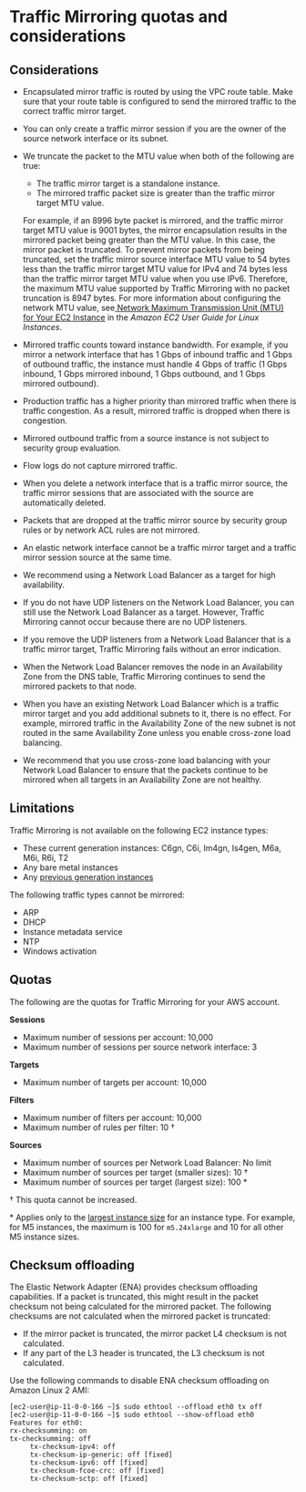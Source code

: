 # Traffic Mirroring quotas and considerations<a name="traffic-mirroring-considerations"></a>

## Considerations<a name="traffic-mirroring-basics"></a>
+ Encapsulated mirror traffic is routed by using the VPC route table\. Make sure that your route table is configured to send the mirrored traffic to the correct traffic mirror target\. 
+ You can only create a traffic mirror session if you are the owner of the source network interface or its subnet\.
+ We truncate the packet to the MTU value when both of the following are true:
  + The traffic mirror target is a standalone instance\.
  + The mirrored traffic packet size is greater than the traffic mirror target MTU value\.

  For example, if an 8996 byte packet is mirrored, and the traffic mirror target MTU value is 9001 bytes, the mirror encapsulation results in the mirrored packet being greater than the MTU value\. In this case, the mirror packet is truncated\. To prevent mirror packets from being truncated, set the traffic mirror source interface MTU value to 54 bytes less than the traffic mirror target MTU value for IPv4 and 74 bytes less than the traffic mirror target MTU value when you use IPv6\. Therefore, the maximum MTU value supported by Traffic Mirroring with no packet truncation is 8947 bytes\. For more information about configuring the network MTU value, see[ Network Maximum Transmission Unit \(MTU\) for Your EC2 Instance](https://docs.aws.amazon.com/AWSEC2/latest/UserGuide/network_mtu.html) in the *Amazon EC2 User Guide for Linux Instances*\. 
+ Mirrored traffic counts toward instance bandwidth\. For example, if you mirror a network interface that has 1 Gbps of inbound traffic and 1 Gbps of outbound traffic, the instance must handle 4 Gbps of traffic \(1 Gbps inbound, 1 Gbps mirrored inbound, 1 Gbps outbound, and 1 Gbps mirrored outbound\)\.
+ Production traffic has a higher priority than mirrored traffic when there is traffic congestion\. As a result, mirrored traffic is dropped when there is congestion\.
+ Mirrored outbound traffic from a source instance is not subject to security group evaluation\.
+ Flow logs do not capture mirrored traffic\.
+ When you delete a network interface that is a traffic mirror source, the traffic mirror sessions that are associated with the source are automatically deleted\.
+ Packets that are dropped at the traffic mirror source by security group rules or by network ACL rules are not mirrored\.
+ An elastic network interface cannot be a traffic mirror target and a traffic mirror session source at the same time\.
+ We recommend using a Network Load Balancer as a target for high availability\.
+ If you do not have UDP listeners on the Network Load Balancer, you can still use the Network Load Balancer as a target\. However, Traffic Mirroring cannot occur because there are no UDP listeners\.
+ If you remove the UDP listeners from a Network Load Balancer that is a traffic mirror target, Traffic Mirroring fails without an error indication\.
+ When the Network Load Balancer removes the node in an Availability Zone from the DNS table, Traffic Mirroring continues to send the mirrored packets to that node\. 
+  When you have an existing Network Load Balancer which is a traffic mirror target and you add additional subnets to it, there is no effect\. For example, mirrored traffic in the Availability Zone of the new subnet is not routed in the same Availability Zone unless you enable cross\-zone load balancing\.
+ We recommend that you use cross\-zone load balancing with your Network Load Balancer to ensure that the packets continue to be mirrored when all targets in an Availability Zone are not healthy\.

## Limitations<a name="traffic-mirroring-network-services"></a>

Traffic Mirroring is not available on the following EC2 instance types:
+ These current generation instances: C6gn, C6i, Im4gn, Is4gen, M6a, M6i, R6i, T2
+ Any bare metal instances
+ Any [previous generation instances](https://docs.aws.amazon.com/AWSEC2/latest/UserGuide/instance-types.html#AvailableInstanceTypes)

The following traffic types cannot be mirrored:
+ ARP
+ DHCP
+ Instance metadata service
+ NTP
+ Windows activation

## Quotas<a name="traffic-mirroring-limits"></a>

The following are the quotas for Traffic Mirroring for your AWS account\.

**Sessions**
+ Maximum number of sessions per account: 10,000
+ Maximum number of sessions per source network interface: 3

**Targets**
+ Maximum number of targets per account: 10,000

**Filters**
+ Maximum number of filters per account: 10,000
+ Maximum number of rules per filter: 10 †

**Sources**
+ Maximum number of sources per Network Load Balancer: No limit
+ Maximum number of sources per target \(smaller sizes\): 10 †
+ Maximum number of sources per target \(largest size\): 100 \*

† This quota cannot be increased\.

\* Applies only to the [largest instance size](https://docs.aws.amazon.com/AWSEC2/latest/UserGuide/instance-types.html#AvailableInstanceTypes) for an instance type\. For example, for M5 instances, the maximum is 100 for `m5.24xlarge` and 10 for all other M5 instance sizes\.

## Checksum offloading<a name="traffic-checksum-offloading"></a>

The Elastic Network Adapter \(ENA\) provides checksum offloading capabilities\. If a packet is truncated, this might result in the packet checksum not being calculated for the mirrored packet\. The following checksums are not calculated when the mirrored packet is truncated:
+ If the mirror packet is truncated, the mirror packet L4 checksum is not calculated\.
+ If any part of the L3 header is truncated, the L3 checksum is not calculated\.

Use the following commands to disable ENA checksum offloading on Amazon Linux 2 AMI:

```
[ec2-user@ip-11-0-0-166 ~]$ sudo ethtool --offload eth0 tx off 
[ec2-user@ip-11-0-0-166 ~]$ sudo ethtool --show-offload eth0
Features for eth0:
rx-checksumming: on
tx-checksumming: off
     tx-checksum-ipv4: off
     tx-checksum-ip-generic: off [fixed]
     tx-checksum-ipv6: off [fixed]
     tx-checksum-fcoe-crc: off [fixed]
     tx-checksum-sctp: off [fixed]
```
